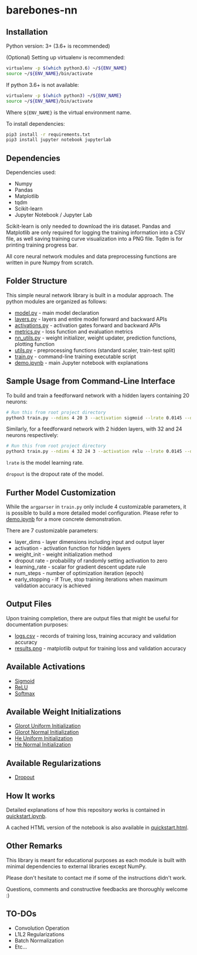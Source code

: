 # barebones-nn

## Installation

Python version: 3+ (3.6+ is recommended)

(Optional) Setting up virtualenv is recommended:
``` bash
virtualenv -p $(which python3.6) ~/${ENV_NAME}
source ~/${ENV_NAME}/bin/activate
```

If python 3.6+ is not available:
``` bash
virtualenv -p $(which python3) ~/${ENV_NAME}
source ~/${ENV_NAME}/bin/activate
```

Where `${ENV_NAME}` is the virtual environment name.

To install dependencies:
``` bash
pip3 install -r requirements.txt
pip3 install jupyter notebook jupyterlab
```

## Dependencies

Dependencies used:

*   Numpy
*   Pandas
*   Matplotlib
*   tqdm
*   Scikit-learn
*   Jupyter Notebook / Jupyter Lab

Scikit-learn is only needed to download the iris dataset. Pandas and Matplotlib are only required for logging the training information into a CSV file, as well saving training curve visualization into a PNG file. Tqdm is for printing training progress bar.

All core neural network modules and data preprocessing functions are written in pure Numpy from scratch.

## Folder Structure

This simple neural network library is built in a modular approach. The python modules are organized as follows:

 * [model.py](./model.py) - main model declaration
 * [layers.py](./layers.py) - layers and entire model forward and backward APIs
 * [activations.py](./activations.py) - activation gates forward and backward APIs
 * [metrics.py](./metrics.py) - loss function and evaluation metrics
 * [nn_utils.py](./nn_utils.py) - weight initializer, weight updater, prediction functions, plotting function
 * [utils.py](./utils.py) - preprocessing functions (standard scaler, train-test split)
 * [train.py](./train.py) - command-line training executable script
 * [demo.ipynb](./demo.ipynb) - main Jupyter notebook with explanations

## Sample Usage from Command-Line Interface

To build and train a feedforward network with a hidden layers containing 20 neurons:
``` bash
# Run this from root project directory
python3 train.py --ndims 4 20 3 --activation sigmoid --lrate 0.0145 --dropout 0.1
```

Similarly, for a feedforward network with 2 hidden layers, with 32 and 24 neurons respectively:
``` bash
# Run this from root project directory
python3 train.py --ndims 4 32 24 3 --activation relu --lrate 0.0145 --dropout 0.5
```

`lrate` is the model learning rate.

`dropout` is the dropout rate of the model.

## Further Model Customization

While the `argparser` in `train.py` only include 4 customizable parameters, it is possible to build a more detailed model configuration. Please refer to [demo.ipynb](./demo.ipynb) for a more concrete demonstration.

There are 7 customizable parameters:

 * layer_dims - layer dimensions including input and output layer
 * activation - activation function for hidden layers
 * weight_init - weight initialization method
 * dropout rate - probability of randomly setting activation to zero
 * learning_rate - scalar for gradient descent update rule
 * num_steps - number of optimization iteration (epoch)
 * early_stopping - if True, stop training iterations when maximum validation accuracy is achieved

## Output Files

Upon training completion, there are output files that might be useful for documentation purposes:
 * [logs.csv](./logs.csv) - records of training loss, training accuracy and validation accuracy
 * [results.png](./results.png) - matplotlib output for training loss and validation accuracy

## Available Activations

- [Sigmoid](https://en.wikipedia.org/wiki/Sigmoid_function)
- [ReLU](https://arxiv.org/abs/1803.08375)
- [Softmax](https://en.wikipedia.org/wiki/Softmax_function)

## Available Weight Initializations

- [Glorot Uniform Initialization](https://keras.io/initializers/#glorot_uniform)
- [Glorot Normal Initialization](https://keras.io/initializers/#glorot_normal)
- [He Uniform Initialization](https://keras.io/initializers/#he_uniform)
- [He Normal Initialization](https://keras.io/initializers/#he_normal)

## Available Regularizations

- [Dropout](https://arxiv.org/abs/1207.0580)

## How It works

Detailed explanations of how this repository works is contained in [quickstart.ipynb](./quickstart.ipynb).

A cached HTML version of the notebook is also available in [quickstart.html](./quickstart.html).

## Other Remarks

This library is meant for educational purposes as each module is built with minimal dependencies to external libraries except NumPy.

Please don't hesitate to contact me if some of the instructions didn't work.

Questions, comments and constructive feedbacks are thoroughly welcome :)

## TO-DOs

- Convolution Operation
- L1L2 Regularizations
- Batch Normalization
- Etc...
